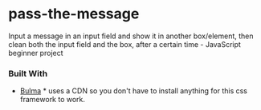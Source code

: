 # pass-the-message
Input a message in an input field and show it in another box/element, then clean both the input field and the box, after a certain time - JavaScript beginner project

### Built With

* [Bulma](https://bulma.io/) * uses a CDN so you don't have to install anything for this css framework to work.
